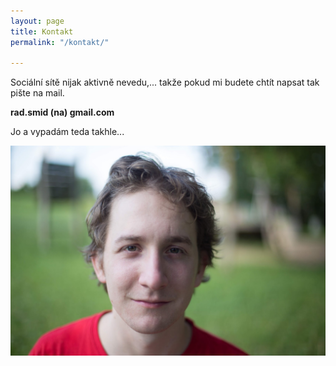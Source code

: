 ```yaml
---
layout: page
title: Kontakt
permalink: "/kontakt/"

---
```

Sociální sítě nijak aktivně nevedu,... takže pokud mi budete chtít napsat tak pište na mail.

**rad.smid (na) gmail.com**

Jo a vypadám teda takhle...

![Radek Šmíd](/fotky/f-radek_smid.jpg)